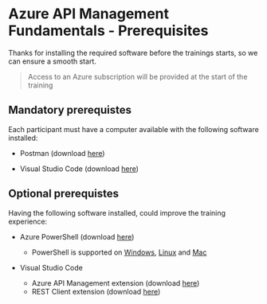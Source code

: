# Azure API Management Fundamentals - Prerequisites

Thanks for installing the required software before the trainings starts, so we can ensure a smooth start.

> Access to an Azure subscription will be provided at the start of the training

## Mandatory prerequistes

Each participant must have a computer available with the following software installed:

* Postman (download [here](https://www.postman.com/downloads/))

* Visual Studio Code (download [here](https://code.visualstudio.com/download))

## Optional prerequistes

Having the following software installed, could improve the training experience:

* Azure PowerShell (download [here](https://docs.microsoft.com/en-us/powershell/azure/install-az-ps))
    * PowerShell is supported on [Windows](https://docs.microsoft.com/en-us/powershell/scripting/install/installing-powershell-core-on-windows?view=powershell-7), [Linux](https://docs.microsoft.com/en-us/powershell/scripting/install/installing-powershell-core-on-linux?view=powershell-7) and [Mac](https://docs.microsoft.com/en-us/powershell/scripting/install/installing-powershell-core-on-macos?view=powershell-7) 

* Visual Studio Code
    * Azure API Management extension (download [here](https://marketplace.visualstudio.com/items?itemName=ms-azuretools.vscode-apimanagement))
    * REST Client extension (download [here](https://marketplace.visualstudio.com/items?itemName=humao.rest-client))